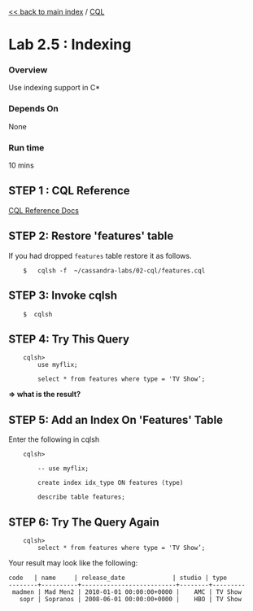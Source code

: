 <link rel='stylesheet' href='../assets/css/main.css'/>

[<< back to main index](../README.md)  / [CQL](README.md)

Lab 2.5 : Indexing
==================

### Overview
Use indexing support in C*

### Depends On 
None

### Run time
10 mins


## STEP 1 : CQL Reference
[CQL Reference Docs](http://docs.datastax.com/en//cql/latest/cql/cqlIntro.html)


## STEP 2:  Restore 'features' table
If you had dropped `features` table restore it as follows.
```
    $   cqlsh -f  ~/cassandra-labs/02-cql/features.cql
```


## STEP 3:  Invoke cqlsh
```
    $  cqlsh
```

##  STEP 4: Try This Query 
```
    cqlsh>
        use myflix;

        select * from features where type = 'TV Show’;
```
**=> what is the result?**


##  STEP 5: Add an Index On 'Features' Table
Enter the following in cqlsh
```
    cqlsh>

        -- use myflix;

        create index idx_type ON features (type)

        describe table features;
```

##  STEP 6: Try The Query Again
```
    cqlsh>
        select * from features where type = 'TV Show’;
```

Your result may look like the following:
```console
code   | name     | release_date             | studio | type
--------+----------+--------------------------+--------+---------
 madmen | Mad Men2 | 2010-01-01 00:00:00+0000 |    AMC | TV Show
   sopr | Sopranos | 2008-06-01 00:00:00+0000 |    HBO | TV Show

```

